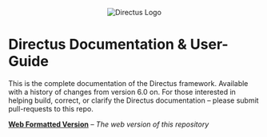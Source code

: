 <p align="center">
<img src="https://s3.amazonaws.com/f.cl.ly/items/3Q2830043H1Y1c1F1K2D/directus-logo-stacked.png" alt="Directus Logo"/>
</p>

Directus Documentation & User-Guide
====================
This is the complete documentation of the Directus framework. Available with a history of changes from version 6.0 on. For those interested in helping build, correct, or clarify the Directus documentation – please submit pull-requests to this repo.


**[Web Formatted Version](http://getdirectus.com/docs)** – _The web version of this repository_
